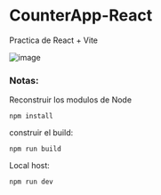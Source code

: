 # CounterApp-React
Practica de React + Vite

![image](https://user-images.githubusercontent.com/81268917/181135022-30408d5b-db07-4679-8806-930e3773a9a3.png)

### Notas:

Reconstruir los modulos de Node
```
npm install
```

construir el build:
```
npm run build
```

Local host:
```
npm run dev
```
